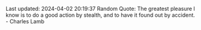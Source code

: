 Last updated: 2024-04-02 20:19:37
Random Quote: The greatest pleasure I know is to do a good action by stealth, and to have it found out by accident. - Charles Lamb